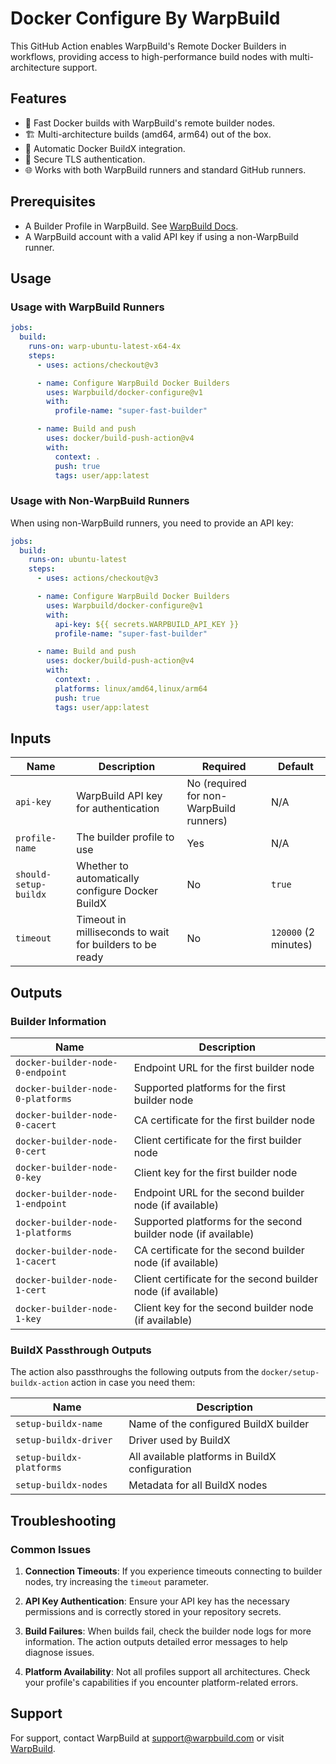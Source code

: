 # Docker Configure By WarpBuild

This GitHub Action enables WarpBuild's Remote Docker Builders in workflows, providing access to high-performance build nodes with multi-architecture support.

## Features

- 🚀 Fast Docker builds with WarpBuild's remote builder nodes.
- 🏗️ Multi-architecture builds (amd64, arm64) out of the box.
- 🔄 Automatic Docker BuildX integration.
- 🔐 Secure TLS authentication.
- 🌐 Works with both WarpBuild runners and standard GitHub runners.

## Prerequisites

- A Builder Profile in WarpBuild. See [WarpBuild Docs](https://docs.warpbuild.com/docs/builder-profiles).
- A WarpBuild account with a valid API key if using a non-WarpBuild runner.

## Usage

### Usage with WarpBuild Runners

```yaml
jobs:
  build:
    runs-on: warp-ubuntu-latest-x64-4x
    steps:
      - uses: actions/checkout@v3

      - name: Configure WarpBuild Docker Builders
        uses: Warpbuild/docker-configure@v1
        with:
          profile-name: "super-fast-builder"

      - name: Build and push
        uses: docker/build-push-action@v4
        with:
          context: .
          push: true
          tags: user/app:latest
```

### Usage with Non-WarpBuild Runners

When using non-WarpBuild runners, you need to provide an API key:

```yaml
jobs:
  build:
    runs-on: ubuntu-latest
    steps:
      - uses: actions/checkout@v3

      - name: Configure WarpBuild Docker Builders
        uses: Warpbuild/docker-configure@v1
        with:
          api-key: ${{ secrets.WARPBUILD_API_KEY }}
          profile-name: "super-fast-builder"

      - name: Build and push
        uses: docker/build-push-action@v4
        with:
          context: .
          platforms: linux/amd64,linux/arm64
          push: true
          tags: user/app:latest
```

## Inputs

| Name                  | Description                                              | Required                                | Default              |
| --------------------- | -------------------------------------------------------- | --------------------------------------- | -------------------- |
| `api-key`             | WarpBuild API key for authentication                     | No (required for non-WarpBuild runners) | N/A                  |
| `profile-name`        | The builder profile to use                               | Yes                                     | N/A                  |
| `should-setup-buildx` | Whether to automatically configure Docker BuildX         | No                                      | `true`               |
| `timeout`             | Timeout in milliseconds to wait for builders to be ready | No                                      | `120000` (2 minutes) |

## Outputs

### Builder Information

| Name                              | Description                                                    |
| --------------------------------- | -------------------------------------------------------------- |
| `docker-builder-node-0-endpoint`  | Endpoint URL for the first builder node                        |
| `docker-builder-node-0-platforms` | Supported platforms for the first builder node                 |
| `docker-builder-node-0-cacert`    | CA certificate for the first builder node                      |
| `docker-builder-node-0-cert`      | Client certificate for the first builder node                  |
| `docker-builder-node-0-key`       | Client key for the first builder node                          |
| `docker-builder-node-1-endpoint`  | Endpoint URL for the second builder node (if available)        |
| `docker-builder-node-1-platforms` | Supported platforms for the second builder node (if available) |
| `docker-builder-node-1-cacert`    | CA certificate for the second builder node (if available)      |
| `docker-builder-node-1-cert`      | Client certificate for the second builder node (if available)  |
| `docker-builder-node-1-key`       | Client key for the second builder node (if available)          |

### BuildX Passthrough Outputs

The action also passthroughs the following outputs from the `docker/setup-buildx-action` action in case you need them:

| Name                     | Description                                     |
| ------------------------ | ----------------------------------------------- |
| `setup-buildx-name`      | Name of the configured BuildX builder           |
| `setup-buildx-driver`    | Driver used by BuildX                           |
| `setup-buildx-platforms` | All available platforms in BuildX configuration |
| `setup-buildx-nodes`     | Metadata for all BuildX nodes                   |

## Troubleshooting

### Common Issues

1. **Connection Timeouts**: If you experience timeouts connecting to builder nodes, try increasing the `timeout` parameter.

2. **API Key Authentication**: Ensure your API key has the necessary permissions and is correctly stored in your repository secrets.

3. **Build Failures**: When builds fail, check the builder node logs for more information. The action outputs detailed error messages to help diagnose issues.

4. **Platform Availability**: Not all profiles support all architectures. Check your profile's capabilities if you encounter platform-related errors.

## Support

For support, contact WarpBuild at [support@warpbuild.com](mailto:support@warpbuild.com) or visit [WarpBuild](https://app.warpbuild.com).
